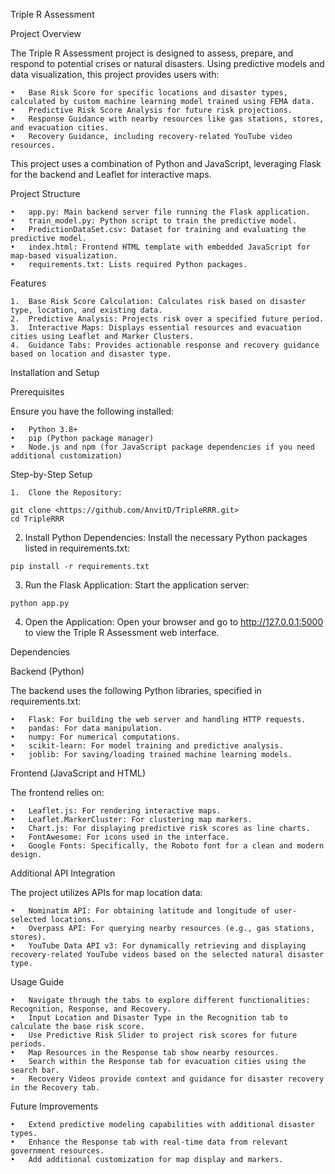 Triple R Assessment

Project Overview

The Triple R Assessment project is designed to assess, prepare, and respond to potential crises or natural disasters. Using predictive models and data visualization, this project provides users with:

	•	Base Risk Score for specific locations and disaster types, calculated by custom machine learning model trained using FEMA data.
	•	Predictive Risk Score Analysis for future risk projections.
	•	Response Guidance with nearby resources like gas stations, stores, and evacuation cities.
	•	Recovery Guidance, including recovery-related YouTube video resources.

This project uses a combination of Python and JavaScript, leveraging Flask for the backend and Leaflet for interactive maps.

Project Structure

	•	app.py: Main backend server file running the Flask application.
	•	train_model.py: Python script to train the predictive model.
	•	PredictionDataSet.csv: Dataset for training and evaluating the predictive model.
	•	index.html: Frontend HTML template with embedded JavaScript for map-based visualization.
	•	requirements.txt: Lists required Python packages.

Features

	1.	Base Risk Score Calculation: Calculates risk based on disaster type, location, and existing data.
	2.	Predictive Analysis: Projects risk over a specified future period.
	3.	Interactive Maps: Displays essential resources and evacuation cities using Leaflet and Marker Clusters.
	4.	Guidance Tabs: Provides actionable response and recovery guidance based on location and disaster type.

Installation and Setup

Prerequisites

Ensure you have the following installed:

	•	Python 3.8+
	•	pip (Python package manager)
	•	Node.js and npm (for JavaScript package dependencies if you need additional customization)

Step-by-Step Setup

	1.	Clone the Repository:
 ```
 git clone <https://github.com/AnvitD/TripleRRR.git>
 cd TripleRRR
 ```

2.	Install Python Dependencies:
Install the necessary Python packages listed in requirements.txt:

```
pip install -r requirements.txt
```

3.	Run the Flask Application:
Start the application server:

```
python app.py
```
4.	Open the Application:
Open your browser and go to http://127.0.0.1:5000 to view the Triple R Assessment web interface.

Dependencies

Backend (Python)

The backend uses the following Python libraries, specified in requirements.txt:

	•	Flask: For building the web server and handling HTTP requests.
	•	pandas: For data manipulation.
	•	numpy: For numerical computations.
	•	scikit-learn: For model training and predictive analysis.
	•	joblib: For saving/loading trained machine learning models.

Frontend (JavaScript and HTML)

The frontend relies on:

	•	Leaflet.js: For rendering interactive maps.
	•	Leaflet.MarkerCluster: For clustering map markers.
	•	Chart.js: For displaying predictive risk scores as line charts.
	•	FontAwesome: For icons used in the interface.
	•	Google Fonts: Specifically, the Roboto font for a clean and modern design.

Additional API Integration

The project utilizes APIs for map location data:

	•	Nominatim API: For obtaining latitude and longitude of user-selected locations.
	•	Overpass API: For querying nearby resources (e.g., gas stations, stores).
 	•	YouTube Data API v3: For dynamically retrieving and displaying recovery-related YouTube videos based on the selected natural disaster type.

Usage Guide

	•	Navigate through the tabs to explore different functionalities: Recognition, Response, and Recovery.
	•	Input Location and Disaster Type in the Recognition tab to calculate the base risk score.
	•	Use Predictive Risk Slider to project risk scores for future periods.
	•	Map Resources in the Response tab show nearby resources.
	•	Search within the Response tab for evacuation cities using the search bar.
	•	Recovery Videos provide context and guidance for disaster recovery in the Recovery tab.

Future Improvements

	•	Extend predictive modeling capabilities with additional disaster types.
	•	Enhance the Response tab with real-time data from relevant government resources.
	•	Add additional customization for map display and markers.




 
